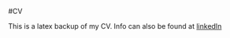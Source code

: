 #CV

This is a latex backup of my CV. Info can also be found at [linkedIn](https://no.linkedin.com/in/per-r-leikanger-83b03b50)
